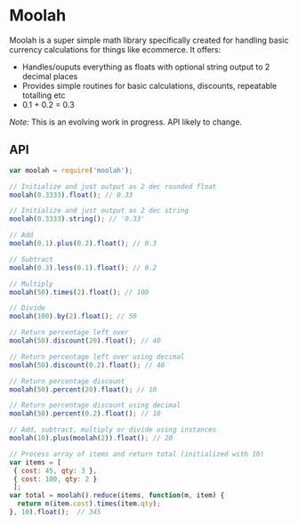 # Moolah

Moolah is a super simple math library specifically created for handling basic currency calculations for things like ecommerce. It offers:

- Handles/ouputs everything as floats with optional string output to 2 decimal places
- Provides simple routines for basic calculations, discounts, repeatable totalling etc
- 0.1 + 0.2 = 0.3

*Note:* This is an evolving work in progress. API likely to change.

## API

```js
var moolah = require('moolah');

// Initialize and just output as 2 dec rounded float
moolah(0.3333).float(); // 0.33

// Initialize and just output as 2 dec string
moolah(0.3333).string(); // '0.33'

// Add
moolah(0.1).plus(0.2).float(); // 0.3

// Subtract
moolah(0.3).less(0.1).float(); // 0.2

// Multiply
moolah(50).times(2).float(); // 100

// Divide
moolah(100).by(2).float(); // 50

// Return percentage left over
moolah(50).discount(20).float(); // 40

// Return percentage left over using decimal
moolah(50).discount(0.2).float(); // 40

// Return percentage discount
moolah(50).percent(20).float(); // 10

// Return percentage discount using decimal
moolah(50).percent(0.2).float(); // 10

// Add, subtract, multiply or divide using instances
moolah(10).plus(moolah(2)).float(); // 20

// Process array of items and return total (initialized with 10)
var items = [
 { cost: 45, qty: 3 },
 { cost: 100, qty: 2 }
 ];
var total = moolah().reduce(items, function(m, item) {
  return m(item.cost).times(item.qty);
}, 10).float();  // 345
```
